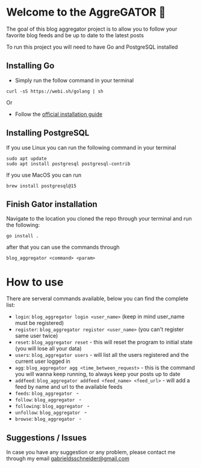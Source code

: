 # Welcome to the AggreGATOR 🐊

The goal of this blog aggregator project is to allow you to follow your favorite blog feeds and be up to date to the latest posts

To run this project you will need to have Go and PostgreSQL installed

## Installing Go

- Simply run the follow command in your terminal
```
curl -sS https://webi.sh/golang | sh
```

Or 

- Follow the [official installation guide](https://go.dev/doc/install)

## Installing PostgreSQL

If you use Linux you can run the following command in your terminal

```
sudo apt update
sudo apt install postgresql postgresql-contrib
```

If you use MacOS you can run
```
brew install postgresql@15
```


## Finish Gator installation

Navigate to the location you cloned the repo through your terminal and run the following:

```
go install .
```

after that you can use the commands through 

```
blog_aggregator <command> <param>
```

# How to use

There are serveral commands available, below you can find the complete list:

- `login`: `blog_aggregator login <user_name>` (keep in mind user_name must be registered)
- `register`: `blog_aggregator register <user_name>` (you can't register same user twice)
- `reset`: `blog_aggregator reset` - this will reset the program to initial state (you will lose all your data)
- `users`: `blog_aggregator users` - will list all the users registered and the current user logged in
- `agg`: `blog_aggregator agg <time_between_request>` - this is the command you will wanna keep running, to always keep your posts up to date
- `addfeed`: `blog_aggregator addfeed <feed_name> <feed_url>` - will add a feed by name and url to the available feeds
- `feeds`: `blog_aggregator ` - 
- `follow`: `blog_aggregator ` - 
- `following`: `blog_aggregator ` - 
- `unfollow`: `blog_aggregator ` - 
- `browse`: `blog_aggregator ` - 


## Suggestions / Issues

In case you have any suggestion or any problem, please contact me through my email gabrieldsschneider@gmail.com